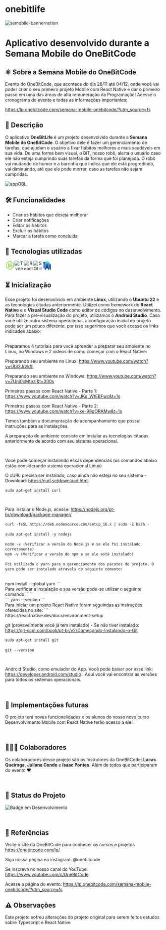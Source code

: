# onebitlife
 
![semobile-bannernotion](https://user-images.githubusercontent.com/29529757/204114760-f461dab9-1e8c-434d-a8d2-7f8bc03f0549.jpg)

# Aplicativo desenvolvido durante a Semana Mobile do OneBitCode

## ⚛️ Sobre a Semana Mobile do OneBitCode
Evento do OneBitCode, que acontece do dia 28/11 até 04/12, onde você vai poder criar o seu primeiro projeto Mobile com React Native e dar o primeiro passo em uma das áreas de alta remuneração da Programação!
Acesse o cronograma do evento e todas as informações importantes:

https://lp.onebitcode.com/semana-mobile-onebitcode/?utm_source=fs


## 📖 Descrição

O aplicativo **OneBitLife** é um projeto desenvolvido durante a **Semana Mobile do OneBitCode**. O objetivo dele é fazer um gerenciamento de tarefas, que ajudam o usuário a fixar hábitos melhores e mais saudáveis em sua vida. De uma forma bem visual, o BIT, nosso robô, alerta o usuário caso ele não esteja cumprindo suas tarefas da forma que foi planejada. O robô vai mudando de humor e a barrinha que indica que ele está progredindo, vai diminuindo, até que ele pode morrer, caso as tarefas não sejam cumpridas.


![appOBL](https://user-images.githubusercontent.com/29529757/204116603-3c3297be-95b9-479c-9964-2b52ec186a01.png)


## 🛠️ Funcionalidades

- Criar os hábitos que deseja melhorar
- Criar notificações
- Editar os hábitos
- Excluir os hábitos
- Marcar a tarefa como concluída


## 📡 Tecnologias utilizadas

<div align="center"> 
<img align="left" alt="NodeJs" height="30" width="30" src="https://raw.githubusercontent.com/devicons/devicon/master/icons/nodejs/nodejs-original.svg">
<img align="left" alt="Typescript" height="30" width="30" src="https://cdn.jsdelivr.net/gh/devicons/devicon/icons/typescript/typescript-original.svg">
<img align="left" alt="React" height="30" width="30" src="https://cdn.jsdelivr.net/gh/devicons/devicon/icons/react/react-original.svg">
<img align="left" alt="SQLite" height="30" width="30" src="https://cdn.jsdelivr.net/gh/devicons/devicon/icons/sqlite/sqlite-original.svg">
  
<img align="left" alt="SQLite" height="30" width="30" src="https://github.com/devicons/devicon/blob/master/icons/androidstudio/androidstudio-original.svg">
  
</div>
<br/><br/>

## ⏳ Inicialização

Esse projeto foi desenvolvido em ambiente **Linux**, utilizando o **Ubuntu 22** e as tecnologias citadas anteriormente. Utilizei como fremework do **React Native** e o **Visual Studio Code** como editor de códigos no desenvolvimento. Para fazer a pré-visualização do projeto, utilizamos o **Android Studio**. Caso você utilize outro sistema operacional, a configuração inicial do projeto pode ser um pouco diferente, por isso sugerimos que você acesse os links indicados abaixo:
<br><br>

Preparamos 4 tutoriais para você aprender a preparar seu ambiente no Linux, no Windows e 2 vídeos de como começar com o React Native:

Preparando seu ambiente no Linux: https://www.youtube.com/watch?v=s833JrzkfII

Preparando seu ambiente no Windows: https://www.youtube.com/watch?v=ZUni0cMtozI&t=300s

Primeiros passos com React Native - Parte 1: https://www.youtube.com/watch?v=JKg_WtEBFwc&t=1s

Primeiros passos com React Native - Parte 2: https://www.youtube.com/watch?v=ke-98gORAMw&t=1s

Temos também a documentação de acompanhamento que possui instruções para as instalações.

A preparação do ambiente consiste em instalar as tecnologias citadas anteriormente de acordo com seu sistema operacional.

<br>

Você pode começar instalando essas dependências (os comandos abaixo estão considerando sistema operacional Linux)
<br>

O cURL precisa ser instalado, caso ainda não esteja no seu sistema - Download: https://curl.se/download.html  

```
sudo apt-get install curl
```
<br>

Para instalar o Node.js, acesse: https://nodejs.org/pt-br/download/package-manager/

```
curl -fsSL https://deb.nodesource.com/setup_16.x | sudo -E bash -

sudo apt-get install -y nodejs

node -v (Verificar a versão do Node.js e se ele foi instalado corretamente)
npm -v (Verificar a versão do npm e se ele está instalado)

Foi utilizado o yarn para o gerenciamento dos pacotes do projeto. O yarn pode ser instalado atravels do seguinte comanto:
```
<br>
npm install --global yarn
```
<br>
Para verificar a instalação e sua versão pode-se utilizar o seguinte comando:
```
<br>
```
yarn --version
```
<br>
Para iniciar um projeto React Native foram seguindas as instruções oferecidas no site:
```
<br>
https://reactnative.dev/docs/environment-setup

<br>

git (provavelmente você já tem instalado) - Se não tiver instalado: https://git-scm.com/book/pt-br/v2/Começando-Instalando-o-Git

```
sudo apt-get install git

git --version
```
<br>

Android Studio, como emulador do App. Você pode baixar por esse link: https://developer.android.com/studio . Aqui você vai encontrar as versões para todos os sistemas operacionais.

<br/>

## 🔮 Implementações futuras

O projeto terá novas funcionalidades e os alunos do nosso novo curso Desenvolvimento Mobile com React Native terão acesso a ele!

<br/>

## 🤵🤵‍♀️ Colaboradores

Os colaboradores desse projeto são os Instrutores da OneBitCode: **Lucas Queiroga**, **Juliana Conde** e **Isaac Pontes**. Além de todos que participaram do evento ❤️

<br/>

## 🔎 Status do Projeto

![Badge em Desenvolvimento](https://img.shields.io/badge/Status-Em%20Desenvolvimento-green)

<br/>

## 📑 Referências

Visite o site da OneBitCode para conhecer os cursos e projetos
https://onebitcode.com/lp/

Siga nossa página no instagram: @onebitcode

Se inscreva no nosso canal do YouTube: https://www.youtube.com/c/OneBitCode

Acesse a página do evento: https://lp.onebitcode.com/semana-mobile-onebitcode/?utm_source=fs

## :warning: Observações
Este projeto sofreu alterações do projeto original para serem feitos estudos sobre Typescript e React Native
